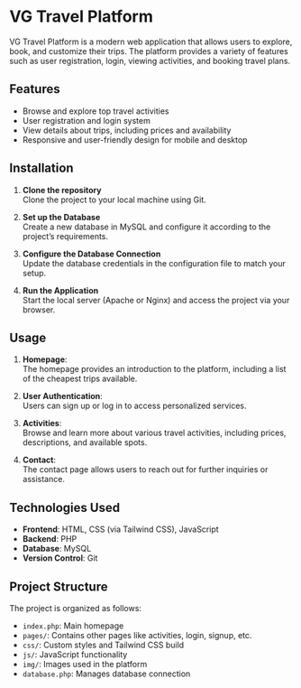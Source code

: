 # VG Travel Platform

VG Travel Platform is a modern web application that allows users to explore, book, and customize their trips. The platform provides a variety of features such as user registration, login, viewing activities, and booking travel plans.

## Features
- Browse and explore top travel activities
- User registration and login system
- View details about trips, including prices and availability
- Responsive and user-friendly design for mobile and desktop

## Installation

1. **Clone the repository**  
   Clone the project to your local machine using Git.

2. **Set up the Database**  
   Create a new database in MySQL and configure it according to the project’s requirements.

3. **Configure the Database Connection**  
   Update the database credentials in the configuration file to match your setup.

4. **Run the Application**  
   Start the local server (Apache or Nginx) and access the project via your browser.

## Usage

1. **Homepage**:  
   The homepage provides an introduction to the platform, including a list of the cheapest trips available.

2. **User Authentication**:  
   Users can sign up or log in to access personalized services.

3. **Activities**:  
   Browse and learn more about various travel activities, including prices, descriptions, and available spots.

4. **Contact**:  
   The contact page allows users to reach out for further inquiries or assistance.

## Technologies Used

- **Frontend**: HTML, CSS (via Tailwind CSS), JavaScript
- **Backend**: PHP
- **Database**: MySQL
- **Version Control**: Git

## Project Structure

The project is organized as follows:

- `index.php`: Main homepage
- `pages/`: Contains other pages like activities, login, signup, etc.
- `css/`: Custom styles and Tailwind CSS build
- `js/`: JavaScript functionality
- `img/`: Images used in the platform
- `database.php`: Manages database connection
